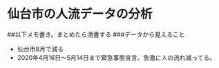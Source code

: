# 仙台市の人流データの分析

##以下メモ書き。まとめたら清書する
###データから見えること
- 仙台市8月で減る
- 2020年4月16日～5月14日まで緊急事態宣言。急激に人の流れ減ってる。
